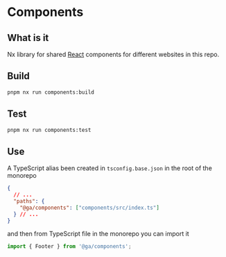 # Components

## What is it

Nx library for shared [React][react] components for different websites in this repo.

## Build

```sh
pnpm nx run components:build
```

## Test

```sh
pnpm nx run components:test
```

## Use

A TypeScript alias been created in `tsconfig.base.json` in the root of the monorepo

```json
{
  // ...
  "paths": {
    "@ga/components": ["components/src/index.ts"]
  } // ...
}
```

and then from TypeScript file in the monorepo you can import it

```ts
import { Footer } from '@ga/components';
```

[react]: https://reactjs.org/

